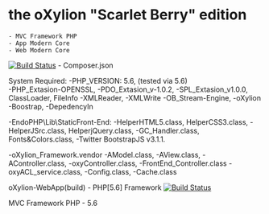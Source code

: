 the oXylion "Scarlet Berry" edition 
===================================
    - MVC Framework PHP
    - App Modern Core
    - Web Modern Core

   [![Build Status](https://travis-ci.org/oXylion/framework-standard.svg?branch=dev)](https://travis-ci.org/oXylion/framework-standard) - Composer.json

System Required:
  -PHP_VERSION: 5.6, (tested via 5.6)  
    -PHP_Extasion-OPENSSL,
    -PDO_Extasion_v-1.0.2,
    -SPL_Extasion_v1.0.0,     
        ClassLoader, FileInfo
    -XMLReader, -XMLWrite
    -OB_Stream-Engine,
    -oXylion
        -Boostrap, -DepedencyIn
    
    
  -EndoPHP\Lib\StaticFront-End:
    -HelperHTML5.class, HelperCSS3.class,
    -HelperJSrc.class, HelperjQuery.class,
    -GC_Handler.class, Fonts&Colors.class,
    -Twitter BootstrapJS v3.1.1.

  -oXylion_Framework.vendor
    -AModel.class, -AView.class, -AController.class,
    -oxyController.class, -FrontEnd_Controller.class 
    -oxyACL_service.class, -Config.class, -Cache.class

oXylion-WebApp(build) - PHP[5.6] Framework
[![Build Status](https://travis-ci.org/oXylion/framework-standard.svg?branch=dev)](https://travis-ci.org/oXylion/framework-standard)

MVC Framework PHP - 5.6
